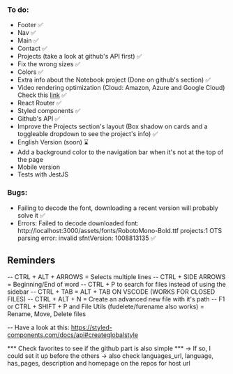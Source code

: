 ### To do:
- Footer ✅
- Nav ✅
- Main ✅
- Contact ✅
- Projects (take a look at github's API first) ✅
- Fix the wrong sizes ✅
- Colors ✅
- Extra info about the Notebook project (Done on github's section) ✅
- Video rendering optimization (Cloud: Amazon, Azure and Google Cloud) Check this [link](https://stackoverflow.com/questions/31887761/how-do-i-get-video-to-load-faster-on-a-web-page) ✅
- React Router ✅
- Styled components ✅
- Github's API ✅
- Improve the Projects section's layout (Box shadow on cards and a toggleable dropdown to see the project's info) ✅
- English Version (soon) ⌛
- Add a background color to the navigation bar when it's not at the top of the page
- Mobile version
- Tests with JestJS

### Bugs:
- Failing to decode the font, downloading a recent version will probably solve it ✅
- Errors: Failed to decode downloaded font: http://localhost:3000/assets/fonts/RobotoMono-Bold.ttf
projects:1 OTS parsing error: invalid sfntVersion: 1008813135 ✅

## Reminders
-- CTRL + ALT + ARROWS = Selects multiple lines
-- CTRL + SIDE ARROWS = Beginning/End of word
-- CTRL + P to search for files instead of using the sidebar
-- CTRL + TAB = ALT + TAB ON VSCODE (WORKS FOR CLOSED FILES)
-- CTRL + ALT + N = Create an advanced new file with it's path
-- F1 or CTRL + SHIFT + P and File Utils (fudelete/furename also works) = Rename, Move, Delete files

-- Have a look at this: https://styled-components.com/docs/api#createglobalstyle

*** Check favorites to see if the github part is also simple ***
-> If so, I could set it up before the others
-> also check languages_url, language, has_pages, description and homepage on the repos for host url

